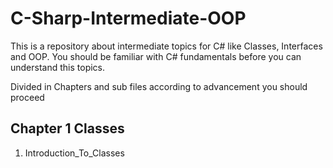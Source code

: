 # C-Sharp-Intermediate-OOP

This is a repository about intermediate topics for C# like Classes, Interfaces and OOP. 
You should be familiar with C# fundamentals before you can understand this topics.

Divided in Chapters and sub files according to advancement you should proceed

## Chapter 1 Classes

1. Introduction_To_Classes

